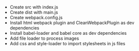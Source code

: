 - Create src with index.js
- Create dist with main.js
- Create webpack.config.js
- Install html webpack plugin and CleanWebpackPlugin as dev dependencies
- Install babel-loader and babel core as dev dependencies
- Add file loader to process images
- Add css and style-loader to import stylesheets in js files